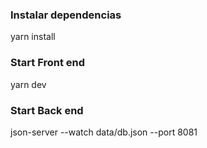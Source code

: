 
### Instalar dependencias
<p>yarn install</p>

### Start Front end
<p>yarn dev</p>

### Start Back end
<p>json-server --watch data/db.json --port 8081</p>